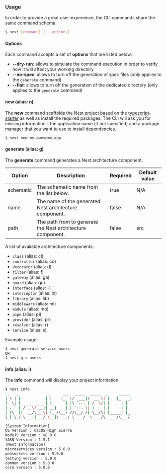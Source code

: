 ### Usage

In order to provide a great user-experience, the CLI commands share the same command schema.

```bash
$ nest [command] [...options]
```

#### Options

Each command accepts a set of **options** that are listed below:

- **\--dry-run**: allows to simulate the command execution in order to verify how it will affect your working directory
- **\--no-spec**: allows to turn off the generation of spec files (only applies to the `generate` command)
- **\--flat**: allows to turn off the generation of the dedicated directory (only applies to the `generate` command)

#### new (alias: n)

The **new** command scaffolds the Nest project based on the [typescript-starter](https://github.com/nestjs/typescript-starter) as well as install the required packages. The CLI will ask you for missing information - the application name (if not specified) and a package manager that you want to use to install dependencies.

```bash
$ nest new my-awesome-app
```

#### generate (alias: g)

The **generate** command generates a Nest architecture component.

| Option    | Description                                                | Required | Default value |
| --------- | ---------------------------------------------------------- | -------- | ------------- |
| schematic | The schematic name from the list below.                    | true     | N/A           |
| name      | The name of the generated Nest architecture component.     | false    | N/A           |
| path      | The path from to generate the Nest architecture component. | false    | src           |

A list of available architecture components:

- `class` (alias: cl)
- `controller` (alias: co)
- `decorator` (alias: d)
- `filter` (alias: f)
- `gateway` (alias: ga)
- `guard` (alias: gu)
- `interface` (alias: -)
- `interceptor` (alias: in)
- `library` (alias: lib)
- `middleware` (alias: mi)
- `module` (alias: mo)
- `pipe` (alias: pi)
- `provider` (alias: pr)
- `resolver` (alias: r)
- `service` (alias: s)

Example usage:

```bash
$ nest generate service users
OR
$ nest g s users
```

#### info (alias: i)

The **info** command will display your project information.

```bash
$ nest info
 _   _             _      ___  _____  _____  _     _____
| \ | |           | |    |_  |/  ___|/  __ \| |   |_   _|
|  \| |  ___  ___ | |_     | |\ `--. | /  \/| |     | |
| . ` | / _ \/ __|| __|    | | `--. \| |    | |     | |
| |\  ||  __/\__ \| |_ /\__/ //\__/ /| \__/\| |_____| |_
\_| \_/ \___||___/ \__|\____/ \____/  \____/\_____/\___/

[System Information]
OS Version : macOS High Sierra
NodeJS Version : v8.9.0
YARN Version : 1.5.1
[Nest Information]
microservices version : 5.0.0
websockets version : 5.0.0
testing version : 5.0.0
common version : 5.0.0
core version : 5.0.0
```
